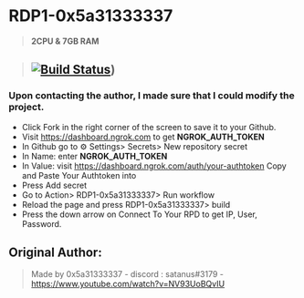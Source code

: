 # RDP1-0x5a31333337

> **2CPU & 7GB RAM**

> ## [![Build Status](https://api.travis-ci.org/joemccann/dillinger.svg?branch=master)](https://github.com/0x5a31333337/W10_RDP-main/.github/workflows/coffin.yml))

### Upon contacting the author, I made sure that I could modify the project. 

* Click Fork in the right corner of the screen to save it to your Github.
* Visit https://dashboard.ngrok.com to get **NGROK_AUTH_TOKEN**
* In Github go to ⚙ Settings> Secrets> New repository secret
* In Name: enter **NGROK_AUTH_TOKEN**
* In Value: visit https://dashboard.ngrok.com/auth/your-authtoken Copy and Paste Your Authtoken into
* Press Add secret
* Go to Action> RDP1-0x5a31333337> Run workflow
* Reload the page and press RDP1-0x5a31333337> build
* Press the down arrow on Connect To Your RPD to get IP, User, Password.

## Original Author:
> Made by 0x5a31333337 - discord : satanus#3179 - https://www.youtube.com/watch?v=NV93UoBQvIU
